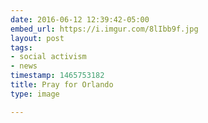 ```yaml
---
date: 2016-06-12 12:39:42-05:00
embed_url: https://i.imgur.com/8lIbb9f.jpg
layout: post
tags:
- social activism
- news
timestamp: 1465753182
title: Pray for Orlando
type: image

---
```

